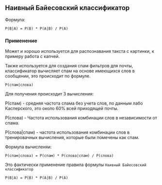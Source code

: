 ## Наивный Байесовский классификатор
Формула:

    P(B|A) = P(B) * P(A|B) / P(A)

### Применение
Может и хорошо используется для распознавания такста с картинки, 
к примеру работа с капчей. 

Также используется для создания спам фильтров для почты, классификатор 
вычисляет спам на основе имеющихся слов в сообщении, это происходит по 
формуле.

    P(спам|слова)

Для получения происходит 3 вычисления:

P(спам) - средняя частота спама без учета слов, по данным лабо 
Касперского, это около 60% всей приходящей почты.

P(слова) - Частота использования комбинации слов в независимости от 
спама.

P(слова|спам) - частота использования комбинации слов в тренировачных
вычисления, которые были помечены как спам.

Формула вычисленяи:

    P(спам|слова) = P(спам) * P(слова|спам) / P(слова)

Это фактически применение правила формулы `Наивный Байесовский классификатор`

    P(B|A) = P(B) * P(A|B) / P(A)











